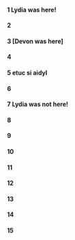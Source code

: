 #### 1 Lydia was here!
#### 2
#### 3 [Devon was here]
#### 4
#### 5 etuc si aidyl 
#### 6
#### 7 Lydia was not here!
#### 8
#### 9
#### 10
#### 11
#### 12
#### 13
#### 14
#### 15